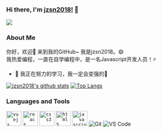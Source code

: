 ### Hi there, I'm [jzsn2018!](https://github.com/jzsn2018) 👋

![](https://komarev.com/ghpvc/?username=jzsn2018&style=flat-square&color=ff69b4)
<br />
### About Me
你好，欢迎👏 来到我的GitHub~ 我是jzsn2018。😄
<br />
我热爱编程，一直在自学编程中，是一名Javascript开发人员！⚡
<br />

<!-- - 🔭 我正在开发SpringBoot项目，TODO：AuroraDrive、AuroraPanel -->
- 🌱 我正在努力的学习，我一定会变强的💪
<!-- - 👯 我在寻找志同道合的朋友 -->
<!-- - 💬 通过邮件联系我： -->

<!--
**besscroft/besscroft** is a ✨ _special_ ✨ repository because its `README.md` (this file) appears on your GitHub profile.

Here are some ideas to get you started:

- 🔭 I’m currently working on ...
- 🌱 I’m currently learning ...
- 👯 I’m looking to collaborate on ...
- 🤔 I’m looking for help with ...
- 💬 Ask me about ...
- 📫 How to reach me: ...
- 😄 Pronouns: ...
- ⚡ Fun fact: ...
-->

[![jzsn2018's github stats](https://github-readme-stats.vercel.app/api?username=jzsn2018&count_private=true&show_icons=true)](https://github.com/anuraghazra/github-readme-stats)
[![Top Langs](https://github-readme-stats.vercel.app/api/top-langs/?username=jzsn2018&layout=compact)](https://github.com/anuraghazra/github-readme-stats)

### Languages and Tools

<code><img src=https://devicons.github.io/devicon/devicon.git/icons/vuejs/vuejs-original-wordmark.svg alt=vuejs width="40" height="40"/></code>
<code><img src=https://devicon.dev/devicon.git/icons/react/react-original-wordmark.svg alt=react width="40" height="40"/></code>
<code><img src=https://devicons.github.io/devicon/devicon.git/icons/css3/css3-original-wordmark.svg alt=css3 width="40" height="40"/></code>
<code><img src=https://devicons.github.io/devicon/devicon.git/icons/html5/html5-original-wordmark.svg alt=html5 width="40" height="40"/></code>
<code><img src=https://devicons.github.io/devicon/devicon.git/icons/javascript/javascript-original.svg alt=javascript width="40" height="40"/></code>
![Git](https://img.shields.io/badge/-Git-%23F05032?style=for-the-badge&logo=git&logoColor=%23ffffff)
![VS Code](https://img.shields.io/badge/-VSCode-%23007ACC?style=for-the-badge&logo=visual-studio-code)
